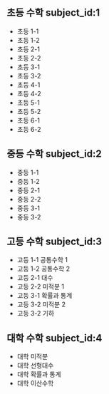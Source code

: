 ## 초등 수학 subject_id:1
- 초등 1-1
- 초등 1-2
- 초등 2-1
- 초등 2-2
- 초등 3-1
- 초등 3-2
- 초등 4-1
- 초등 4-2
- 초등 5-1
- 초등 5-2
- 초등 6-1
- 초등 6-2

## 중등 수학 subject_id:2
- 중등 1-1
- 중등 1-2
- 중등 2-1
- 중등 2-2
- 중등 3-1
- 중등 3-2

## 고등 수학 subject_id:3
- 고등 1-1 공통수학 1
- 고등 1-2 공통수학 2
- 고등 2-1 대수
- 고등 2-2 미적분 1
- 고등 3-1 확률과 통계
- 고등 3-2 미적분 2
- 고등 3-2 기하

## 대학 수학 subject_id:4
- 대학 미적분
- 대학 선형대수
- 대학 확률과 통계
- 대학 이산수학
